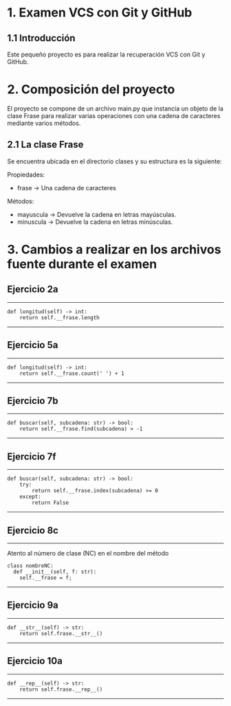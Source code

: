 # 1. Examen VCS con Git y GitHub
## 1.1 Introducción
Este pequeño proyecto es para realizar la recuperación VCS con Git y GitHub.

# 2. Composición del proyecto
El proyecto se compone de un archivo main.py que instancia un objeto de la clase Frase para realizar varias operaciones con una cadena de caracteres mediante varios métodos.

## 2.1 La clase Frase
Se encuentra ubicada en el directorio clases y su estructura es la siguiente:

Propiedades:

- frase      -> Una cadena de caracteres

Métodos:

- mayuscula -> Devuelve la cadena en letras mayúsculas.
- minuscula -> Devuelve la cadena en letras minúsculas.

# 3. Cambios a realizar en los archivos fuente durante el examen

## Ejercicio 2a


------------------------------------
~~~
def longitud(self) -> int:
    return self.__frase.length
~~~
------------------------------------

## Ejercicio 5a

---------------------------------------------------------------
~~~
def longitud(self) -> int:
    return self.__frase.count(' ') + 1
~~~
-----------------------------------------------------------------------

## Ejercicio 7b

------------------------------------
~~~
def buscar(self, subcadena: str) -> bool:
    return self.__frase.find(subcadena) > -1
~~~
------------------------------------

## Ejercicio 7f

------------------------------------
~~~
def buscar(self, subcadena: str) -> bool:
    try:
        return self.__frase.index(subcadena) >= 0
    except:
        return False
~~~
------------------------------------

## Ejercicio 8c

------------------------------------
Atento al número de clase (NC) en el nombre del método

~~~
class nombreNC:
  def __init__(self, f: str):
    self.__frase = f;
~~~
------------------------------------

## Ejercicio 9a

------------------------------------
~~~
def __str__(self) -> str:
    return self.frase.__str__()
~~~
------------------------------------

## Ejercicio 10a

------------------------------------
~~~
def __rep__(self) -> str:
    return self.frase.__rep__()
~~~
------------------------------------
